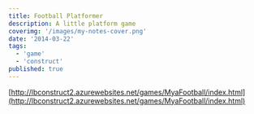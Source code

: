 ```yaml
---
title: Football Platformer
description: A little platform game
coverimg: '/images/my-notes-cover.png'
date: '2014-03-22'
tags:
  - 'game'
  - 'construct'
published: true
---
```


[http://lbconstruct2.azurewebsites.net/games/MyaFootball/index.html](http://lbconstruct2.azurewebsites.net/games/MyaFootball/index.html)
